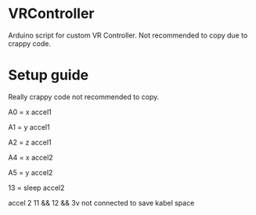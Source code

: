 # VRController 
Arduino script for custom VR Controller. Not recommended to copy due to crappy code.

# Setup guide
Really crappy code not recommended to copy. 

A0 = x accel1

A1 = y accel1

A2 = z accel1

A4 = x accel2

A5 = y accel2

13 = sleep accel2

accel 2 11 && 12 && 3v not connected to save kabel space
